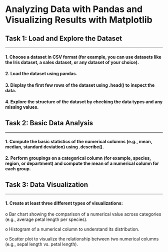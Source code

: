 # Analyzing Data with Pandas and Visualizing Results with Matplotlib

## Task 1: Load and Explore the Dataset
---------------------------------------------
#### 1.	Choose a dataset in CSV format (for example, you can use datasets like the Iris dataset, a sales dataset, or any dataset of your choice).
#### 2.	Load the dataset using pandas.
#### 3.	Display the first few rows of the dataset using .head() to inspect the data.
#### 4.	Explore the structure of the dataset by checking the data types and any missing values.

## Task 2: Basic Data Analysis
-------------------------------
#### 1.	Compute the basic statistics of the numerical columns (e.g., mean, median, standard deviation) using .describe().
#### 2.	Perform groupings on a categorical column (for example, species, region, or department) and compute the mean of a numerical column for each group.


## Task 3: Data Visualization
---------------------------
#### 1.	Create at least three different types of visualizations: 
o	Bar chart showing the comparison of a numerical value across categories (e.g., average petal length per species).

o	Histogram of a numerical column to understand its distribution.

o	Scatter plot to visualize the relationship between two numerical columns (e.g., sepal length vs. petal length).
